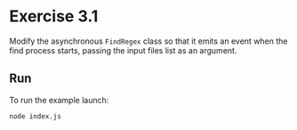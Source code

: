 # Exercise 3.1
Modify the asynchronous `FindRegex` class so that it emits an event when the find process starts, passing the input files list as an argument.

## Run

To run the example launch:

```bash
node index.js
```
